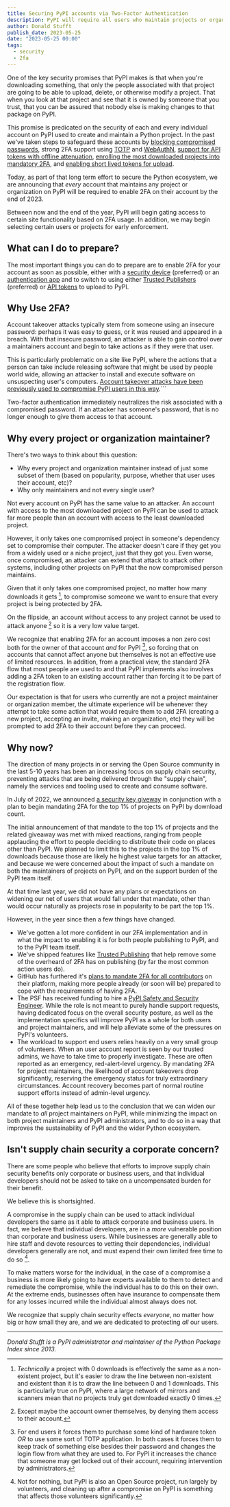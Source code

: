 ```yaml
---
title: Securing PyPI accounts via Two-Factor Authentication
description: PyPI will require all users who maintain projects or organizations to enable one or more forms of two-factor authentication (2FA) by the end of 2023.
author: Donald Stufft
publish_date: 2023-05-25
date: "2023-05-25 00:00"
tags:
  - security
  - 2fa
---
```


One of the key security promises that PyPI makes is that when you're downloading
something, that only the people associated with that project are going to be able
to upload, delete, or otherwise modify a project. That when you look at that
project and see that it is owned by someone that you trust, that you can be
assured that nobody else is making changes to that package on PyPI.

This promise is predicated on the security of each and every individual account
on PyPI used to create and maintain a Python project. In the past we've taken
steps to safeguard these accounts by
[blocking compromised passwords](https://caremad.io/posts/2018/08/pypi-compromised-passwords/), strong 2FA support using
[TOTP](https://github.com/pypi/warehouse/pull/5567) and
[WebAuthN](https://github.com/pypi/warehouse/pull/5795),
[support for API tokens with offline attenuation](https://pypi.org/help/#apitoken),
[enrolling the most downloaded projects into mandatory 2FA](https://pypi.org/security-key-giveaway/),
and [enabling short lived tokens for upload](https://blog.pypi.org/posts/2023-04-20-introducing-trusted-publishers/).

Today, as part of that long term effort to secure the Python ecosystem, we are
announcing that *every* account that maintains any project or organization
on PyPI will be required to enable 2FA on their account by the end of 2023.

Between now and the end of the year, PyPI will begin gating access to certain
site functionality based on 2FA usage. In addition, we may begin selecting
certain users or projects for early enforcement.

## What can I do to prepare?

The most important things you can do to prepare are to enable 2FA for your
account as soon as possible, either with a
[security device](https://pypi.org/help/#utfkey) (preferred) or an
[authentication app](https://pypi.org/help/#totp) and to switch to using either
[Trusted Publishers](https://docs.pypi.org/trusted-publishers/) (preferred) or
[API tokens](https://pypi.org/help/#apitoken) to upload to PyPI.

## Why Use 2FA?

Account takeover attacks typically stem from someone using an insecure password:
perhaps it was easy to guess, or it was reused and appeared in a breach. With
that insecure password, an attacker is able to gain control over a maintainers
account and begin to take actions as if they were that user.

This is particularly problematic on a site like PyPI, where the actions that a
person can take include releasing software that might be used by people world
wide, allowing an attacker to install and execute software on unsuspecting
user's computers. [Account takeover attacks have been previously used to
compromise PyPI users in this
way](https://python-security.readthedocs.io/pypi-vuln/index-2022-05-24-ctx-domain-takeover.html).```

Two-factor authentication immediately neutralizes the risk associated with a
compromised password. If an attacker has someone's password, that is no longer
enough to give them access to that account.

## Why every project or organization maintainer?

There's two ways to think about this question:

- Why every project and organization maintainer instead of just some subset of
  them (based on popularity, purpose, whether that user uses their account,
  etc)?
- Why only maintainers and not every single user?

Not every account on PyPI has the same value to an attacker. An account with
access to the most downloaded project on PyPI can be used to attack far more
people than an account with access to the least downloaded project.

However, it only takes one compromised project in someone's dependency set to
compromise their computer. The attacker doesn't care if they get you from a
widely used or a niche project, just that they got you. Even worse, once
compromised, an attacker can extend that attack to attack *other* systems,
including other projects on PyPI that the now compromised person maintains.

Given that it only takes one compromised project, no matter how many downloads
it gets [^1], to compromise someone we want to ensure that every project is
being protected by 2FA.

On the flipside, an account without access to any project cannot be used to
attack anyone [^2] so it is a very low value target.

We recognize that enabling 2FA for an account imposes a non zero cost both for
the owner of that account *and* for PyPI [^3], so forcing that on accounts that
cannot affect anyone but themselves is not an effective use of limited
resources. In addition, from a practical view, the standard 2FA flow that most
people are used to and that PyPI implements also involves adding a 2FA token
to an existing account rather than forcing it to be part of the registration
flow.

Our expectation is that for users who currently are not a project maintainer or
organization member, the ultimate experience will be whenever they attempt to
take some action that would require them to add 2FA (creating a new project,
accepting an invite, making an organization, etc) they will be prompted to add
2FA to their account before they can proceed.

## Why now?

The direction of many projects in or serving the Open Source community in the
last 5-10 years has been an increasing focus on supply chain security,
preventing attacks that are being delivered through the "supply chain", namely
the services and tooling used to create and consume software.

In July of 2022, we announced
[a security key giveway](https://pypi.org/security-key-giveaway/) in conjunction
with a plan to begin mandating 2FA for the top 1% of projects on PyPI by download
count.

The initial announcement of that mandate to the top 1%
of projects and the related giveaway was met with mixed reactions, ranging from
people applauding the effort to people deciding to distribute their code on
places other than PyPI. We planned to limit this to the projects in the top 1%
of downloads because those are likely he highest value targets for an attacker,
and because we were concerned about the impact of such a mandate on both the
maintainers of projects on PyPI, and on the support burden of the PyPI team
itself.

At that time last year, we did not have any plans or expectations on widening
our net of users that would fall under that mandate, other than would occur
naturally as projects rose in popularity to be part the top 1%.

However, in the year since then a few things have changed.

- We've gotten a lot more confident in our 2FA implementation and in what the
  impact to enabling it is for both people publishing to PyPI, and to the PyPI
  team itself.
- We've shipped features like
  [Trusted Publishing](https://docs.pypi.org/trusted-publishers/) that help
  remove some of the overheard of 2FA has on publishing (by far the most common
  action users do).
- GitHub has furthered it's
  [plans to mandate 2FA for all contributors](https://github.blog/2022-05-04-software-security-starts-with-the-developer-securing-developer-accounts-with-2fa/)
  on their platform, making more people already (or soon will be) prepared to cope
  with the requirements of having 2FA.
- The PSF has received funding to hire a
   [PyPI Safety and Security Engineer](https://blog.pypi.org/posts/2023-05-09-announcing-pypi-safety-and-security-engr-role/).
  While the role is not meant to purely handle support requests, having
  dedicated focus on the overall security posture, as well as the
  implementation specifics will improve PyPI as a whole for both
  users and project maintainers, and will help alleviate some of the
  pressures on PyPI's volunteers.
- The workload to support end users relies heavily on a very small group of
  volunteers. When an user account report is seen by our trusted admins, we have
  to take time to properly investigate. These are often reported as an emergency,
  red-alert-level urgency. By mandating 2FA for project maintainers, the
  likelihood of account takeovers drop significantly, reserving the emergency
  status for truly extraordinary circumstances. Account recovery becomes part of
  normal routine support efforts instead of admin-level urgency.

All of these together help lead us to the conclusion that we can widen our
mandate to *all* project maintainers on PyPI, while minimizing the impact on
both project maintainers and PyPI administrators, and to do so in a way that
improves the sustainability of PyPI and the wider Python ecosystem.

## Isn't supply chain security a corporate concern?

There are some people who believe that efforts to improve supply chain security
benefits only corporate or business users, and that individual developers should
not be asked to take on a uncompensated burden for their benefit.

We believe this is shortsighted.

A compromise in the supply chain can be used to attack individual developers the
same as it able to attack corporate and business users. In fact, we believe
that individual developers, are in a *more* vulnerable position than corporate
and business users. While businesses are generally able to hire staff and devote
resources to vetting their dependencies, individual developers generally are
not, and must expend their own limited free time to do so [^4].

To make matters worse for the individual, in the case of a compromise a business
is more likely going to have experts available to them to detect and remediate
the compromise, while the individual has to do this on their own. At the extreme
ends, businesses often have insurance to compensate them for any losses incurred
while the individual almost always does not.

We recognize that supply chain security effects *everyone*, no matter how big
or how small they are, and we are dedicated to protecting *all* our users.

---

_Donald Stufft is a PyPI administrator and maintainer of the Python Package Index since 2013._


[^1]: *Technically* a project with 0 downloads is effectively the same as a
      non-existent project, but it's easier to draw the line between
      non-existent and existent than it is to draw the line between 0 and 1
      downloads. This is particularly true on PyPI, where a large network of
      mirrors and scanners mean that *no* projects truly get downloaded exactly
      0 times.
[^2]: Except maybe the account owner themselves, by denying them access to their
      account.
[^3]: For end users it forces them to purchase some kind of hardware token *OR*
      to use some sort of TOTP application. In both cases it forces them to keep
      track of something else besides their password and changes the login flow
      from what they are used to. For PyPI it increases the chance that someone
      may get locked out of their account, requiring intervention by administrators.
[^4]: Not for nothing, but PyPI is also an Open Source project, run largely by
      volunteers, and cleaning up after a compromise on PyPI is something that
      affects those volunteers significantly.
